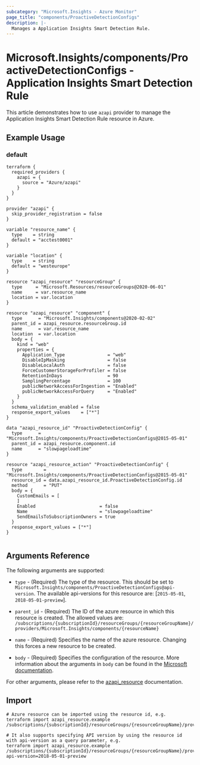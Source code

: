 ```yaml
---
subcategory: "Microsoft.Insights - Azure Monitor"
page_title: "components/ProactiveDetectionConfigs"
description: |-
  Manages a Application Insights Smart Detection Rule.
---
```


# Microsoft.Insights/components/ProactiveDetectionConfigs - Application Insights Smart Detection Rule

This article demonstrates how to use `azapi` provider to manage the Application Insights Smart Detection Rule resource in Azure.

## Example Usage

### default

```hcl
terraform {
  required_providers {
    azapi = {
      source = "Azure/azapi"
    }
  }
}

provider "azapi" {
  skip_provider_registration = false
}

variable "resource_name" {
  type    = string
  default = "acctest0001"
}

variable "location" {
  type    = string
  default = "westeurope"
}

resource "azapi_resource" "resourceGroup" {
  type     = "Microsoft.Resources/resourceGroups@2020-06-01"
  name     = var.resource_name
  location = var.location
}

resource "azapi_resource" "component" {
  type      = "Microsoft.Insights/components@2020-02-02"
  parent_id = azapi_resource.resourceGroup.id
  name      = var.resource_name
  location  = var.location
  body = {
    kind = "web"
    properties = {
      Application_Type                = "web"
      DisableIpMasking                = false
      DisableLocalAuth                = false
      ForceCustomerStorageForProfiler = false
      RetentionInDays                 = 90
      SamplingPercentage              = 100
      publicNetworkAccessForIngestion = "Enabled"
      publicNetworkAccessForQuery     = "Enabled"
    }
  }
  schema_validation_enabled = false
  response_export_values    = ["*"]
}

data "azapi_resource_id" "ProactiveDetectionConfig" {
  type      = "Microsoft.Insights/components/ProactiveDetectionConfigs@2015-05-01"
  parent_id = azapi_resource.component.id
  name      = "slowpageloadtime"
}

resource "azapi_resource_action" "ProactiveDetectionConfig" {
  type        = "Microsoft.Insights/components/ProactiveDetectionConfigs@2015-05-01"
  resource_id = data.azapi_resource_id.ProactiveDetectionConfig.id
  method      = "PUT"
  body = {
    CustomEmails = [
    ]
    Enabled                        = false
    Name                           = "slowpageloadtime"
    SendEmailsToSubscriptionOwners = true
  }
  response_export_values = ["*"]
}


```



## Arguments Reference

The following arguments are supported:

* `type` - (Required) The type of the resource. This should be set to `Microsoft.Insights/components/ProactiveDetectionConfigs@api-version`. The available api-versions for this resource are: [`2015-05-01`, `2018-05-01-preview`].

* `parent_id` - (Required) The ID of the azure resource in which this resource is created. The allowed values are:  
  `/subscriptions/{subscriptionId}/resourceGroups/{resourceGroupName}/providers/Microsoft.Insights/components/{resourceName}`

* `name` - (Required) Specifies the name of the azure resource. Changing this forces a new resource to be created.

* `body` - (Required) Specifies the configuration of the resource. More information about the arguments in `body` can be found in the [Microsoft documentation](https://learn.microsoft.com/en-us/azure/templates/Microsoft.Insights/components/ProactiveDetectionConfigs?pivots=deployment-language-terraform).

For other arguments, please refer to the [azapi_resource](https://registry.terraform.io/providers/Azure/azapi/latest/docs/resources/resource) documentation.

## Import

 ```shell
 # Azure resource can be imported using the resource id, e.g.
 terraform import azapi_resource.example /subscriptions/{subscriptionId}/resourceGroups/{resourceGroupName}/providers/Microsoft.Insights/components/{resourceName}/ProactiveDetectionConfigs/{resourceName}
 
 # It also supports specifying API version by using the resource id with api-version as a query parameter, e.g.
 terraform import azapi_resource.example /subscriptions/{subscriptionId}/resourceGroups/{resourceGroupName}/providers/Microsoft.Insights/components/{resourceName}/ProactiveDetectionConfigs/{resourceName}?api-version=2018-05-01-preview
 ```
